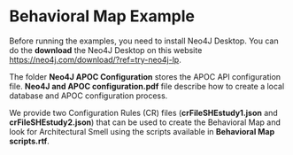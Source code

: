 # Behavioral Map Example

Before running the examples, you need to install Neo4J Desktop. You can do the **download** the Neo4J Desktop on this website https://neo4j.com/download/?ref=try-neo4j-lp.

The folder **Neo4J APOC Configuration** stores the APOC API configuration file.
**Neo4J and APOC configuration.pdf** file describe how to create a local database and APOC configuration process.

We provide two Configuration Rules (CR) files (**crFileSHEstudy1.json** and **crFileSHEstudy2.json**) that can be used to create the Behavioral Map and look for Architectural Smell using the scripts available in **Behavioral Map scripts.rtf**.
